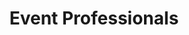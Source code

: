 ---
type: provider
title: Event Professionals
description: Elevate your business and connect with customers
image: "./step2.svg"
examples:
  - Bakers
  - DJ's
  - Venues
  - Caterers
---